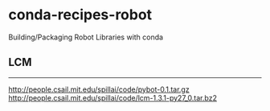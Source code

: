 # conda-recipes-robot
Building/Packaging Robot Libraries with conda

## LCM
---

http://people.csail.mit.edu/spillai/code/pybot-0.1.tar.gz
http://people.csail.mit.edu/spillai/code/lcm-1.3.1-py27_0.tar.bz2

